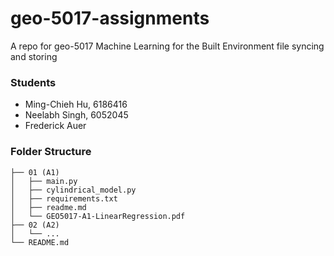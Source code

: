 # geo-5017-assignments
A repo for geo-5017 Machine Learning for the Built Environment file syncing and storing

### Students
- Ming-Chieh Hu, 6186416
- Neelabh Singh, 6052045
- Frederick Auer

### Folder Structure
```
├── 01 (A1)
│   ├── main.py
│   ├── cylindrical_model.py
│   ├── requirements.txt
│   ├── readme.md
│   └── GEO5017-A1-LinearRegression.pdf
├── 02 (A2)
│   └── ...
└── README.md
```